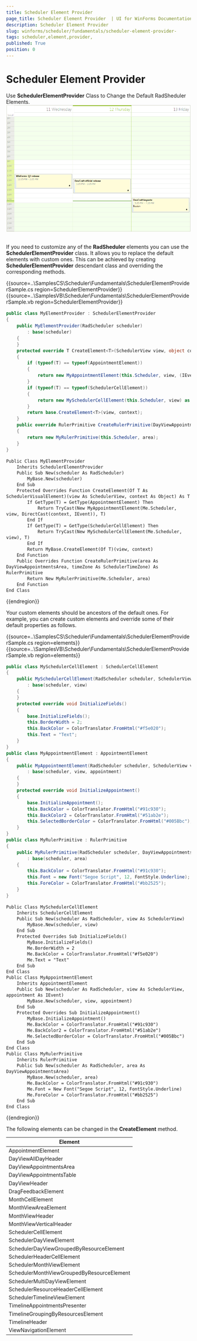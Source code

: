 ```yaml
---
title: Scheduler Element Provider 
page_title: Scheduler Element Provider  | UI for WinForms Documentation
description: Scheduler Element Provider 
slug: winforms/scheduler/fundamentals/scheduler-element-provider-
tags: scheduler,element,provider,
published: True
position: 0
---
```


# Scheduler Element Provider 

Use __SchedulerElementProvider__ Class to Change the Default RadSheduler Elements.![scheduler-fundamentals-scheduler-element-provider 002](images/scheduler-fundamentals-scheduler-element-provider002.png)

## 

If you need to customize any of the  __RadSheduler__ elements you can use the __SchedulerElementProvider__ class. It allows you to replace the default elements with custom ones. This can be achieved by creating  __SchedulerElementProvider__ descendant class and overriding the corresponding methods.

{{source=..\SamplesCS\Scheduler\Fundamentals\SchedulerElementProviderSample.cs region=SchedulerElementProvider}} 
{{source=..\SamplesVB\Scheduler\Fundamentals\SchedulerElementProviderSample.vb region=SchedulerElementProvider}} 

````C#
public class MyElementProvider : SchedulerElementProvider
{
    public MyElementProvider(RadScheduler scheduler)
        : base(scheduler)
    {
    }
    protected override T CreateElement<T>(SchedulerView view, object context)
    {
        if (typeof(T) == typeof(AppointmentElement))
        {
            return new MyAppointmentElement(this.Scheduler, view, (IEvent)context) as T;
        }
        if (typeof(T) == typeof(SchedulerCellElement))
        {
            return new MySchedulerCellElement(this.Scheduler, view) as T;
        }
        return base.CreateElement<T>(view, context);
    }
    public override RulerPrimitive CreateRulerPrimitive(DayViewAppointmentsArea area, SchedulerTimeZone timeZone)
    {
        return new MyRulerPrimitive(this.Scheduler, area);
    }
}

````
````VB.NET
Public Class MyElementProvider
    Inherits SchedulerElementProvider
    Public Sub New(scheduler As RadScheduler)
        MyBase.New(scheduler)
    End Sub
    Protected Overrides Function CreateElement(Of T As SchedulerVisualElement)(view As SchedulerView, context As Object) As T
        If GetType(T) = GetType(AppointmentElement) Then
            Return TryCast(New MyAppointmentElement(Me.Scheduler, view, DirectCast(context, IEvent)), T)
        End If
        If GetType(T) = GetType(SchedulerCellElement) Then
            Return TryCast(New MySchedulerCellElement(Me.Scheduler, view), T)
        End If
        Return MyBase.CreateElement(Of T)(view, context)
    End Function
    Public Overrides Function CreateRulerPrimitive(area As DayViewAppointmentsArea, timeZone As SchedulerTimeZone) As RulerPrimitive
        Return New MyRulerPrimitive(Me.Scheduler, area)
    End Function
End Class

````

{{endregion}} 

Your custom elements should be ancestors of the default ones. For example, you can create custom elements and override some of their default properties as follows.

{{source=..\SamplesCS\Scheduler\Fundamentals\SchedulerElementProviderSample.cs region=elements}} 
{{source=..\SamplesVB\Scheduler\Fundamentals\SchedulerElementProviderSample.vb region=elements}} 

````C#
public class MySchedulerCellElement : SchedulerCellElement
{
    public MySchedulerCellElement(RadScheduler scheduler, SchedulerView view)
        : base(scheduler, view)
    {
    }
    protected override void InitializeFields()
    {
        base.InitializeFields();
        this.BorderWidth = 2;
        this.BackColor = ColorTranslator.FromHtml("#f5e020");
        this.Text = "Text";
    }
}
public class MyAppointmentElement : AppointmentElement
{
    public MyAppointmentElement(RadScheduler scheduler, SchedulerView view, IEvent appointment)
        : base(scheduler, view, appointment)
    {
    }
    protected override void InitializeAppointment()
    {
        base.InitializeAppointment();
        this.BackColor = ColorTranslator.FromHtml("#91c930");
        this.BackColor2 = ColorTranslator.FromHtml("#51ab2e");
        this.SelectedBorderColor = ColorTranslator.FromHtml("#005Bbc");
    }
}
public class MyRulerPrimitive : RulerPrimitive
{
    public MyRulerPrimitive(RadScheduler scheduler, DayViewAppointmentsArea area)
        : base(scheduler, area)
    {
        this.BackColor = ColorTranslator.FromHtml("#91c930");
        this.Font = new Font("Segoe Script", 12, FontStyle.Underline);
        this.ForeColor = ColorTranslator.FromHtml("#bb2525");
    }
}

````
````VB.NET
Public Class MySchedulerCellElement
    Inherits SchedulerCellElement
    Public Sub New(scheduler As RadScheduler, view As SchedulerView)
        MyBase.New(scheduler, view)
    End Sub
    Protected Overrides Sub InitializeFields()
        MyBase.InitializeFields()
        Me.BorderWidth = 2
        Me.BackColor = ColorTranslator.FromHtml("#f5e020")
        Me.Text = "Text"
    End Sub
End Class
Public Class MyAppointmentElement
    Inherits AppointmentElement
    Public Sub New(scheduler As RadScheduler, view As SchedulerView, appointment As IEvent)
        MyBase.New(scheduler, view, appointment)
    End Sub
    Protected Overrides Sub InitializeAppointment()
        MyBase.InitializeAppointment()
        Me.BackColor = ColorTranslator.FromHtml("#91c930")
        Me.BackColor2 = ColorTranslator.FromHtml("#51ab2e")
        Me.SelectedBorderColor = ColorTranslator.FromHtml("#005Bbc")
    End Sub
End Class
Public Class MyRulerPrimitive
    Inherits RulerPrimitive
    Public Sub New(scheduler As RadScheduler, area As DayViewAppointmentsArea)
        MyBase.New(scheduler, area)
        Me.BackColor = ColorTranslator.FromHtml("#91c930")
        Me.Font = New Font("Segoe Script", 12, FontStyle.Underline)
        Me.ForeColor = ColorTranslator.FromHtml("#bb2525")
    End Sub
End Class

````

{{endregion}} 

The following elements can be changed in the __CreateElement__ method.

| Element |
| ------ |
|AppointmentElement|
|DayViewAllDayHeader|
|DayViewAppointmentsArea|
|DayViewAppointmentsTable|
|DayViewHeader|
|DragFeedbackElement|
|MonthCellElement|
|MonthViewAreaElement|
|MonthViewHeader|
|MonthViewVerticalHeader|
|SchedulerCellElement|
|SchedulerDayViewElement|
|SchedulerDayViewGroupedByResourceElement|
|SchedulerHeaderCellElement|
|SchedulerMonthViewElement|
|SchedulerMonthViewGroupedByResourceElement|
|SchedulerMultiDayViewElement|
|SchedulerResourceHeaderCellElement|
|SchedulerTimelineViewElement|
|TimelineAppointmentsPresenter|
|TimelineGroupingByResourcesElement|
|TimelineHeader|
|ViewNavigationElement|
